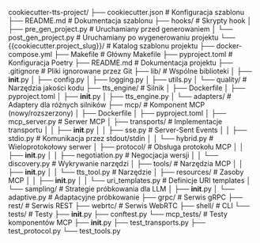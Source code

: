 cookiecutter-tts-project/
├── cookiecutter.json                  # Konfiguracja szablonu
├── README.md                          # Dokumentacja szablonu
├── hooks/                             # Skrypty hook
│   ├── pre_gen_project.py             # Uruchamiany przed generowaniem
│   └── post_gen_project.py            # Uruchamiany po wygenerowaniu projektu
└── {{cookiecutter.project_slug}}/     # Katalog szablonu projektu
    ├── docker-compose.yml
    ├── Makefile                       # Główny Makefile
    ├── pyproject.toml                 # Konfiguracja Poetry
    ├── README.md                      # Dokumentacja projektu
    ├── .gitignore                     # Pliki ignorowane przez Git
    ├── lib/                           # Wspólne biblioteki
    │   ├── __init__.py
    │   ├── config.py
    │   ├── logging.py
    │   ├── utils.py
    │   └── quality/                   # Narzędzia jakości kodu
    ├── tts_engine/                    # Silnik 
    │   ├── Dockerfile
    │   ├── pyproject.toml
    │   ├── __init__.py
    │   ├── tts_engine.py
    │   └── adapters/                  # Adaptery dla różnych silników 
    ├── mcp/                           # Komponent MCP (nowy/rozszerzony)
    │   ├── Dockerfile
    │   ├── pyproject.toml
    │   ├── mcp_server.py              # Serwer MCP
    │   ├── transports/                # Implementacje transportu
    │   │   ├── __init__.py
    │   │   ├── sse.py                 # Server-Sent Events
    │   │   ├── stdio.py               # Komunikacja przez stdout/stdin
    │   │   └── hybrid.py              # Wieloprotokołowy serwer
    │   ├── protocol/                  # Obsługa protokołu MCP
    │   │   ├── __init__.py
    │   │   ├── negotiation.py         # Negocjacja wersji
    │   │   └── discovery.py           # Wykrywanie narzędzi
    │   ├── tools/                     # Narzędzia MCP
    │   │   ├── __init__.py
    │   │   └── tts_tool.py            # Narzędzie 
    │   ├── resources/                 # Zasoby MCP
    │   │   ├── __init__.py
    │   │   └── uri_templates.py       # Definicje URI templates
    │   └── sampling/                  # Strategie próbkowania dla LLM
    │       ├── __init__.py
    │       └── adaptive.py            # Adaptacyjne próbkowanie
    ├── grpc/                          # Serwis gRPC
    ├── rest/                          # Serwis REST
    ├── webrtc/                        # Serwis WebRTC
    ├── shell/                         # CLI
    └── tests/                         # Testy
        ├── __init__.py
        ├── conftest.py
        └── mcp_tests/                 # Testy komponentów MCP
            ├── __init__.py
            ├── test_transports.py
            ├── test_protocol.py
            └── test_tools.py